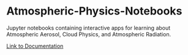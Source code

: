 # Atmospheric-Physics-Notebooks

Jupyter notebooks containing interactive apps for learning about Atmospheric Aerosol, Cloud Physics, and Atmospheric Radiation.

[Link to Documentation](https://mdpetters.github.io/Atmospheric-Physics-Notebooks/dev/)
